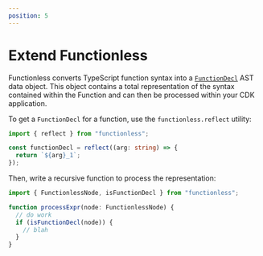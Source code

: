```yaml
---
position: 5
---
```


# Extend Functionless

Functionless converts TypeScript function syntax into a [`FunctionDecl`](../../src/declaration.ts) AST data object. This object contains a total representation of the syntax contained within the Function and can then be processed within your CDK application.

To get a `FunctionDecl` for a function, use the `functionless.reflect` utility:

```ts
import { reflect } from "functionless";

const functionDecl = reflect((arg: string) => {
  return `${arg}_1`;
});
```

Then, write a recursive function to process the representation:

```ts
import { FunctionlessNode, isFunctionDecl } from "functionless";

function processExpr(node: FunctionlessNode) {
  // do work
  if (isFunctionDecl(node)) {
    // blah
  }
}
```
